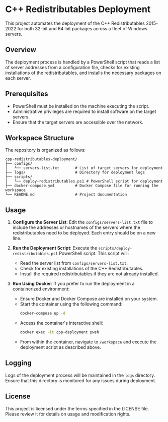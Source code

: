 # C++ Redistributables Deployment

This project automates the deployment of the C++ Redistributables 2015-2022 for both 32-bit and 64-bit packages across a fleet of Windows servers.

## Overview

The deployment process is handled by a PowerShell script that reads a list of server addresses from a configuration file, checks for existing installations of the redistributables, and installs the necessary packages on each server.

## Prerequisites

- PowerShell must be installed on the machine executing the script.
- Administrative privileges are required to install software on the target servers.
- Ensure that the target servers are accessible over the network.

## Workspace Structure

The repository is organized as follows:

```
cpp-redistributables-deployment/
├── configs/
│   └── servers-list.txt       # List of target servers for deployment
├── logs/                      # Directory for deployment logs
├── scripts/
│   └── deploy-redistributables.ps1 # PowerShell script for deployment
├── docker-compose.yml         # Docker Compose file for running the workspace
└── README.md                  # Project documentation
```

## Usage

1. **Configure the Server List**: 
   Edit the `configs/servers-list.txt` file to include the addresses or hostnames of the servers where the redistributables need to be deployed. Each entry should be on a new line.

2. **Run the Deployment Script**: 
   Execute the `scripts/deploy-redistributables.ps1` PowerShell script. This script will:
   - Read the server list from `configs/servers-list.txt`.
   - Check for existing installations of the C++ Redistributables.
   - Install the required redistributables if they are not already installed.

3. **Run Using Docker**:
   If you prefer to run the deployment in a containerized environment:
   - Ensure Docker and Docker Compose are installed on your system.
   - Start the container using the following command:
     ```bash
     docker-compose up -d
     ```
   - Access the container's interactive shell:
     ```bash
     docker exec -it cpp-deployment pwsh
     ```
   - From within the container, navigate to `/workspace` and execute the deployment script as described above.

## Logging

Logs of the deployment process will be maintained in the `logs` directory. Ensure that this directory is monitored for any issues during deployment.

## License

This project is licensed under the terms specified in the LICENSE file. Please review it for details on usage and modification rights.